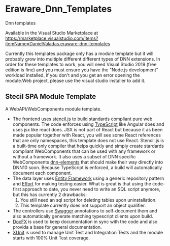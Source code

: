 # Eraware_Dnn_Templates
Dnn templates

Available in the Visual Studio Marketplace at
https://marketplace.visualstudio.com/items?itemName=DanielValadas.eraware-dnn-templates

Currently this templates package only has a module template but it will probably grow into multiple different different types of DNN extensions.
In order for these templates to work, you will need Visual Studio 2019 (free edition is fine) and you must ensure you have the "Node.js development" workload installed, if you don't and you get an error opening the module.Web project, please use the visual studio installer to add it.

## Stecil SPA Module Template
A WebAPI/WebComponents module template.
- The frontend uses [stencil.js](https://stenciljs.com/) to build standards compliant pure web components. The code enforces using [TypeScript](https://www.typescriptlang.org/) like Angular does and uses jsx like react does. JSX is not part of React but because it as been made popular together with React, you will see some React references that are only namespaces, this template does not use React. Stencil.js is a built-time only compiler that helps quickly and simply create stardards compliant WebComponents that can be used with any framework or without a framework. It also uses a subset of DNN specific WebComponents [dnn-elements](https://www.npmjs.com/package/@eraware/dnn-elements) that should make their way directly into DNN10 soon. Because TypeScript is enforced, a build will automatically document each component.
- The data layer uses [Entity Framework](https://www.entityframeworktutorial.net/) using a generic repository pattern and [Effort](https://entityframework-effort.net/) for making testing easier. What is great is that using the code-first approach to date, you never need to write an SQL script anymore, but this has currently 2 drawbacks:
    1. You still need an sql script for deleting tables upon uninstallation.
    2. This template currently does not support an object qualifier.
- The controllers use [Swagger](https://swagger.io/) annotations to self-document them and also automatically generate matching typescript clients upon build.
- [DocFX](https://dotnet.github.io/docfx/) is used to keep documentation in sync with the code and also provida a base for general documentation.
- [XUnit](https://xunit.net/) is used to manage Unit Test and Integration Tests and the module starts with 100% Unit Test coverage.
